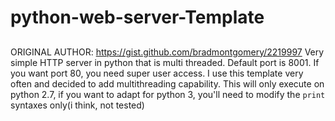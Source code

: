 # python-web-server-Template

##
ORIGINAL AUTHOR:
    https://gist.github.com/bradmontgomery/2219997
Very simple HTTP server in python that is multi threaded. Default port is 8001. If you want port 80, you need super user access.
I use this template very often and decided to add multithreading capability.
This will only execute on python 2.7, if you want to adapt for python 3, you'll need to modify the `print` syntaxes only(i think, not tested)
